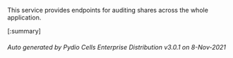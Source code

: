 






This service provides endpoints for auditing shares across the whole application.

[:summary]

###### Auto generated by Pydio Cells Enterprise Distribution v3.0.1 on 8-Nov-2021
